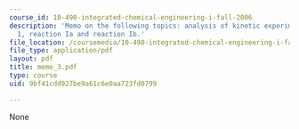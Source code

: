 ```yaml
---
course_id: 10-490-integrated-chemical-engineering-i-fall-2006
description: 'Memo on the following topics: analysis of kinetic experiments for reaction
  1, reaction Ia and reaction Ib.'
file_location: /coursemedia/10-490-integrated-chemical-engineering-i-fall-2006/9bf41cdd927be9a61c6e0aa723fd0799_memo_3.pdf
file_type: application/pdf
layout: pdf
title: memo_3.pdf
type: course
uid: 9bf41cdd927be9a61c6e0aa723fd0799

---
```

None